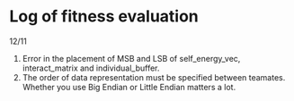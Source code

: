 # Log of fitness evaluation
12/11
1. Error in the placement of MSB and LSB of self_energy_vec, interact_matrix and individual_buffer.
2. The order of data representation must be specified between teamates. Whether you use Big Endian or Little Endian matters a lot.